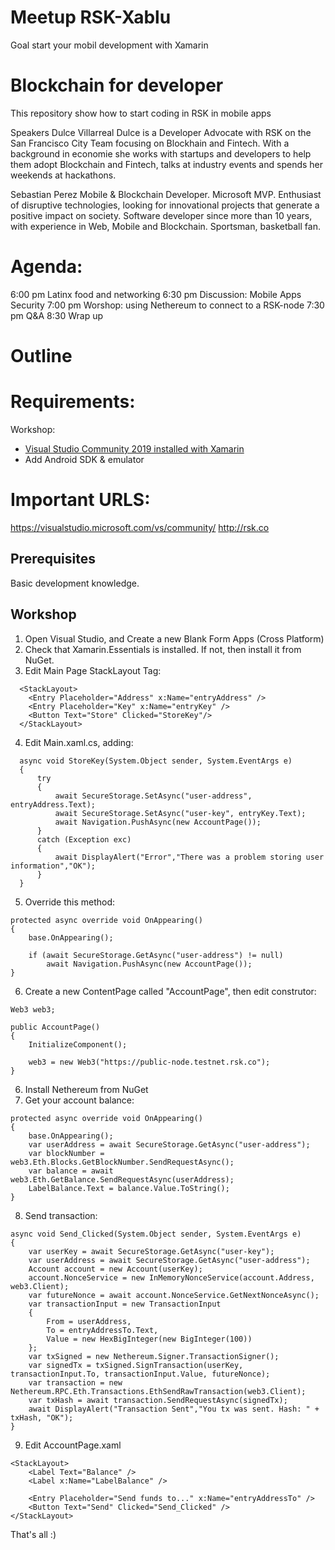 # Meetup RSK-Xablu
Goal start your mobil development with Xamarin

# Blockchain for developer
This repository show how to start coding in RSK in mobile apps

Speakers
Dulce Villarreal
Dulce  is a Developer Advocate with RSK on the San Francisco City Team focusing on Blockhain and Fintech. With a background in economie  she works with startups and developers to help them adopt Blockchain and Fintech, talks at industry events and spends her weekends at hackathons.

Sebastian Perez
Mobile & Blockchain Developer. Microsoft MVP. Enthusiast of disruptive technologies, looking for innovational projects that generate a positive impact on society. Software developer since more than 10 years, with experience in Web, Mobile and Blockchain. Sportsman, basketball fan.

# Agenda:
6:00 pm Latinx food and networking
6:30 pm Discussion: Mobile Apps Security
7:00 pm Worshop: using Nethereum to connect to a RSK-node
7:30 pm Q&A
8:30 Wrap up

# Outline

# Requirements:

Workshop:
- [Visual Studio Community 2019 installed with Xamarin](https://visualstudio.microsoft.com/vs/community/)
-  Add Android SDK & emulator



# Important URLS:
https://visualstudio.microsoft.com/vs/community/
http://rsk.co

## Prerequisites
Basic development knowledge.

## Workshop
1. Open Visual Studio, and Create a new Blank Form Apps (Cross Platform)
2. Check that Xamarin.Essentials is installed. If not, then install it from NuGet.
3. Edit Main Page StackLayout Tag:
```
  <StackLayout>
    <Entry Placeholder="Address" x:Name="entryAddress" />
    <Entry Placeholder="Key" x:Name="entryKey" />
    <Button Text="Store" Clicked="StoreKey"/>
  </StackLayout>
```
4. Edit Main.xaml.cs, adding:
```
  async void StoreKey(System.Object sender, System.EventArgs e)
  {
      try
      {
          await SecureStorage.SetAsync("user-address", entryAddress.Text);
          await SecureStorage.SetAsync("user-key", entryKey.Text);
          await Navigation.PushAsync(new AccountPage());
      }
      catch (Exception exc)
      {
          await DisplayAlert("Error","There was a problem storing user information","OK");
      }
  }
```
5. Override this method:
```
protected async override void OnAppearing()
{
    base.OnAppearing();

    if (await SecureStorage.GetAsync("user-address") != null)
        await Navigation.PushAsync(new AccountPage());
}
```
6. Create a new ContentPage called "AccountPage", then edit construtor:
```
Web3 web3;

public AccountPage()
{
    InitializeComponent();

    web3 = new Web3("https://public-node.testnet.rsk.co");
}
```
6. Install Nethereum from NuGet
7. Get your account balance:
```
protected async override void OnAppearing()
{
    base.OnAppearing();
    var userAddress = await SecureStorage.GetAsync("user-address");
    var blockNumber = web3.Eth.Blocks.GetBlockNumber.SendRequestAsync();
    var balance = await web3.Eth.GetBalance.SendRequestAsync(userAddress);
    LabelBalance.Text = balance.Value.ToString();
}
```
8. Send transaction:
```
async void Send_Clicked(System.Object sender, System.EventArgs e)
{
    var userKey = await SecureStorage.GetAsync("user-key");
    var userAddress = await SecureStorage.GetAsync("user-address");
    Account account = new Account(userKey);
    account.NonceService = new InMemoryNonceService(account.Address, web3.Client);
    var futureNonce = await account.NonceService.GetNextNonceAsync();
    var transactionInput = new TransactionInput
    {
        From = userAddress,
        To = entryAddressTo.Text,
        Value = new HexBigInteger(new BigInteger(100))
    };
    var txSigned = new Nethereum.Signer.TransactionSigner();
    var signedTx = txSigned.SignTransaction(userKey, transactionInput.To, transactionInput.Value, futureNonce);
    var transaction = new Nethereum.RPC.Eth.Transactions.EthSendRawTransaction(web3.Client);
    var txHash = await transaction.SendRequestAsync(signedTx);
    await DisplayAlert("Transaction Sent","You tx was sent. Hash: " + txHash, "OK");
}
```
9. Edit AccountPage.xaml
```
<StackLayout>
    <Label Text="Balance" />
    <Label x:Name="LabelBalance" />

    <Entry Placeholder="Send funds to..." x:Name="entryAddressTo" />
    <Button Text="Send" Clicked="Send_Clicked" />
</StackLayout>
```

That's all :)



